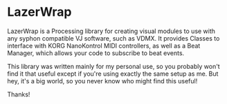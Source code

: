 # LazerWrap

LazerWrap is a Processing library for creating visual modules to use with any syphon compatible VJ software, such as VDMX. It provides Classes to interface with KORG NanoKontrol MIDI controllers, as well as a Beat Manager, which allows your code to subscribe to beat events.

This library was written mainly for my personal use, so you probably won't find it that useful except if you're using exactly the same setup as me. But hey, it's a big world, so you never know who might find this useful!

Thanks!

